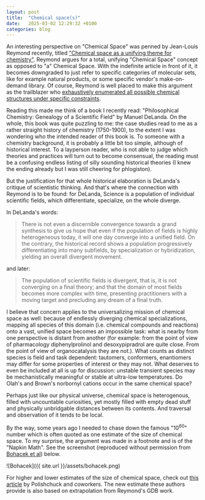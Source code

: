 ```yaml
---
layout: post
title:  "Chemical space(s)"
date:   2025-03-02 12:29:32 +0100
categories: blog
---
```

An interesting perspective on "Chemical Space" was penned by Jean-Louis Reymond
recently, titled ["Chemical space as a unifying theme for chemistry"](https://jcheminf.biomedcentral.com/articles/10.1186/s13321-025-00954-0).
Reymond argues for a total, unifying "Chemical Space" concept as opposed to "a" Chemical Space. With the indefinite article in front of it, it becomes downgraded to just refer to specific categories of molecular sets, like for example natural products, or some specific vendor's make-on-demand library.
Of course, Reymond is well placed to make this argument as the trailblazer who [exhaustively enumerated all possible chemical structures under specific constraints](https://pubs.acs.org/doi/10.1021/ar500432k). 

Reading this made me think of a book I recently read: "Philosophical Chemistry: Genealogy of a Scientific Field" by Manuel DeLanda.
On the whole, this book was quite puzzling to me: the case studies read to me as a rather straight history of chemistry (1750-1900), to the extent I was wondering who the intended reader of this book is.
To someone with a chemistry background, it is probably a little bit too simple, although of historical interest.
To a layperson reader, who is not able to judge which theories and practices will turn out to become consensual, the reading must be a confusing endless listing of silly sounding historical theories (I knew the ending already but I was still cheering for phlogiston). 

But the justification for that whole historical elaboration is DeLanda's critique of scientistic thinking. And that's where the connection with Reymond is to be found: for DeLanda, Science is a population of individual scientific fields, which differentiate, specialize, on the whole diverge. 

In DeLanda's words:

> There is not even a discernible convergence towards a grand synthesis to give us hope that even if the population of fields is highly heterogeneous today, it will one day converge into a unified field. On the contrary, the historical record shows a population progressively differentiating into many subfields, by specialization or hybridization, yielding an overall divergent movement.

and later:

> The population of scientific fields is divergent, that is, it is not converging on a final theory; and that the domain of most fields becomes more complex with time, presenting practitioners with a moving target and precluding any dream of a final truth.

I believe that concern applies to the universalizing mission of chemical space as well: because of endlessly diverging chemical specializations, mapping all species of this domain (i.e. chemical compounds and reactions) onto a vast, unified space becomes an impossible task: what is nearby from one perspective is distant from another (for example: from the point of view of pharmacology diphenylprolinol and desoxypipradrol are quite close. From the point of view of organocatalysis they are not.). What counts as distinct species is field and task dependent: tautomers, conformers, enantiomers may differ for some properties of interest or they may not. What deserves to even be included at all is up for discussion: unstable transient species may be mechanistically meaningful or stable at ultra-low temperatures. Do Olah's and Brown's norbornyl cations occur in the same chemical space?

Perhaps just like our physical universe, chemical space is heterogenous, filled with uncountable curiosities, yet mostly filled with empty dead stuff and physically unbridgable distances between its contents. And traversal and observation of it tends to be local.

By the way, some years ago I needed to chase down the famous "10<sup>60</sup>" number which is often quoted as one estimate of the size of chemical space. To my surprise, the argument was made in a footnote and is of the "Napkin Math". See the screenshot (reproduced without permission from [Bohacek et al](https://onlinelibrary.wiley.com/doi/pdf/10.1002/(SICI)1098-1128(199601)16:1%3C3::AID-MED1%3E3.0.CO;2-6)) below.

![Bohacek]({{ site.url }}/assets/bohacek.png)  

For higher and lower estimates of the size of chemical space, check out [this article](https://link.springer.com/article/10.1007/s10822-013-9672-4) by Polishchuck and coworkers. The new estimate these authors provide is also based on extrapolation from Reymond's GDB work.
